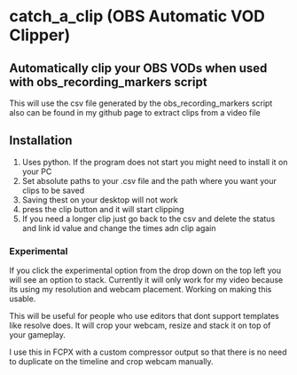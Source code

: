 # catch_a_clip (OBS Automatic VOD Clipper)
<h2>Automatically clip your OBS VODs when used with obs_recording_markers script</h2>
<p>This will use the csv file generated by the obs_recording_markers script also can be found in my github page to extract clips from a video file</p>
<h2>Installation</h2>
<ol>
<li>Uses python. If the program does not start you might need to install it on your PC</li>
<li>Set absolute paths to your .csv file and the path where you want your clips to be saved</li>
<li>Saving thest on your desktop will not work</li>
<li>press the clip button and it will start clipping</li>
<li>If you need a longer clip just go back to the csv and delete the status and link id value and change the times adn clip again</li>
</ol>

<h3>Experimental</h3>
<p>If you click the experimental option from the drop down on the top left you will see an option to stack.  Currently it will only work for my video because its using my resolution and webcam placement.  Working on making this usable.</p>
<p>This will be useful for people who use editors that dont support templates like resolve does.  It will crop your webcam, resize and stack it on top of your gameplay.</p>
<p>I use this in FCPX with a custom compressor output so that there is no need to duplicate on the timeline and crop webcam manually.</p>

